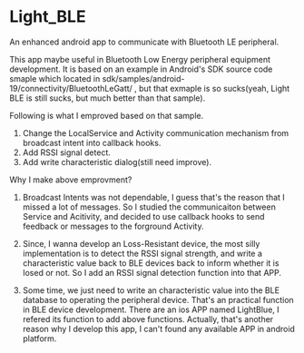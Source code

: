 Light_BLE
=========

An enhanced android app to communicate with Bluetooth LE peripheral.

This app maybe useful in Bluetooth Low Energy peripheral equipment 
development. It is based on an example in Android's SDK source code 
smaple which located in sdk/samples/android-19/connectivity/BluetoothLeGatt/
, but that exmaple is so sucks(yeah, Light BLE is still sucks, but 
much better than that sample).

Following is what I emproved based on that sample.

1. Change the LocalService and Activity communication 
mechanism from broadcast intent into callback hooks.
2. Add RSSI signal detect.
3. Add write characteristic dialog(still need improve).

Why I make above emprovment?

1. Broadcast Intents was not dependable, I guess that's
the reason that I missed a lot of messages. So I studied 
the communicaiton between Service and Acitivity, and 
decided to use callback hooks to send feedback or messages
to the forground Activity.

2. Since, I wanna develop an Loss-Resistant device, the most 
silly implementation is to detect the RSSI signal strength, 
and write a characteristic value back to BLE devices back to
inform whether it is losed or not. So I add an RSSI signal 
detection function into that APP.

3. Some time, we just need to write an characteristic value 
into the BLE database to operating the peripheral device.
That's an practical function in BLE device development. There
are an ios APP named LightBlue, I refered its function to 
add above functions. Actually, that's another reason why I develop
this app, I can't found any available APP in android platform. 